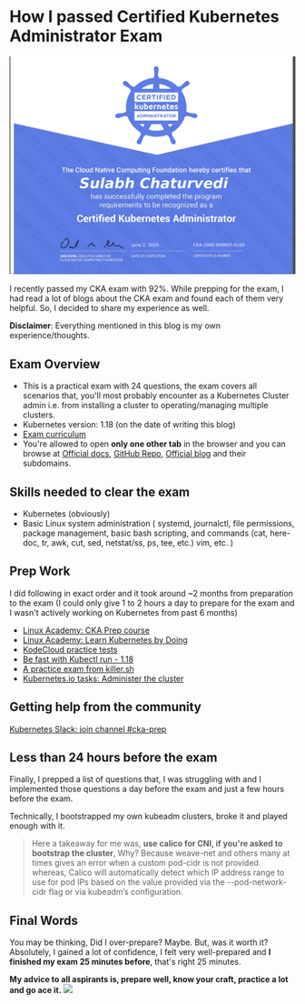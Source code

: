 # How I passed Certified Kubernetes Administrator Exam

![CKA](../assets/img/cka.png)

I recently passed my CKA exam with 92%. While prepping for the exam, I had read a lot of blogs about the CKA exam and found each of them very helpful. So, I decided to share my experience as well.

**Disclaimer**: Everything mentioned in this blog is my own experience/thoughts.

## Exam Overview

- This is a practical exam with 24 questions, the exam covers all scenarios that, you'll most probably encounter as a Kubernetes Cluster admin i.e. from installing a cluster to operating/managing multiple clusters.
- Kubernetes version: 1.18 (on the date of writing this blog)
- [Exam curriculum](https://github.com/cncf/curriculum)
- You're allowed to open **only one other tab** in the browser and you can browse at [Official docs](https://kubernetes.io/docs/)​, [GitHub Repo](​https://github.com/kubernetes/)​, [Official blog](https://kubernetes.io/blog/​) and their subdomains.

## Skills needed to clear the exam

- Kubernetes (obviously)
- Basic Linux system administration ( systemd, journalctl, file permissions, package management, basic bash scripting, and commands (cat, here-doc, tr, awk, cut, sed, netstat/ss, ps, tee, etc.) vim, etc. )

## Prep Work

I did following in exact order and it took around ~2 months from preparation to the exam (I could only give 1 to 2 hours a day to prepare for the exam and I wasn't actively working on Kubernetes from past 6 months)

- [Linux Academy: CKA Prep course](https://linuxacademy.com/course/cloud-native-certified-kubernetes-administrator-cka/)
- [Linux Academy: Learn Kubernetes by Doing](https://linuxacademy.com/course/learn-kubernetes-by-doing/)
- [KodeCloud practice tests](https://kodekloud.com/p/certified-kubernetes-administrator-with-practice-tests)
- [Be fast with Kubectl run - 1.18](https://medium.com/faun/be-fast-with-kubectl-1-18-ckad-cka-31be00acc443)
- [A practice exam from killer.sh](https://killer.sh/cka)
- [Kubernetes.io tasks: Administer the cluster](https://kubernetes.io/docs/tasks/)

## Getting help from the community

[Kubernetes Slack: join channel #cka-prep](https://kubernetes.slack.com/)

## Less than 24 hours before the exam

Finally, I prepped a list of questions that, I was struggling with and I implemented those questions a day before the exam and just a few hours before the exam.

Technically, I bootstrapped my own kubeadm clusters, broke it and played enough with it.

> Here a takeaway for me was, **use calico for CNI, if you're asked to bootstrap the cluster**, Why? Because weave-net and others many at times gives an error when a custom pod-cidr is not provided. whereas, Calico will automatically detect which IP address range to use for pod IPs based on the value provided via the --pod-network-cidr flag or via kubeadm’s configuration.

## Final Words

You may be thinking, Did I over-prepare? Maybe. But, was it worth it? Absolutely, I gained a lot of confidence, I felt very well-prepared and **I finished my exam 25 minutes before**, that's right 25 minutes.

**My advice to all aspirants is, prepare well, know your craft, practice a lot and go ace it.**
![](https://media.giphy.com/media/hrvSx2SVGwfaEINZ9G/giphy.gif)
